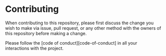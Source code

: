 # Contributing

When contributing to this repository, please first discuss the change you wish
to make via issue, pull request, or any other method with the owners of this
repository before making a change.

Please follow the [code of conduct][code-of-conduct] in all your interactions with the project.

